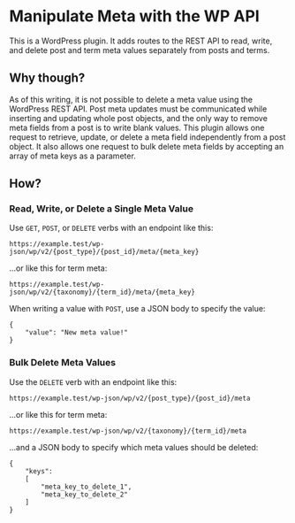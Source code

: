# Manipulate Meta with the WP API

This is a WordPress plugin. It adds routes to the REST API to read, write, and delete post and term meta values separately from posts and terms.

## Why though?

As of this writing, it is not possible to delete a meta value using the WordPress REST API. Post meta updates must be communicated while inserting and updating whole post objects, and the only way to remove meta fields from a post is to write blank values. This plugin allows one request to retrieve, update, or delete a meta field independently from a post object. It also allows one request to bulk delete meta fields by accepting an array of meta keys as a parameter.

## How?

### Read, Write, or Delete a Single Meta Value

Use `GET`, `POST`, or `DELETE` verbs with an endpoint like this:

`https://example.test/wp-json/wp/v2/{post_type}/{post_id}/meta/{meta_key}`

...or like this for term meta:

`https://example.test/wp-json/wp/v2/{taxonomy}/{term_id}/meta/{meta_key}`

When writing a value with `POST`, use a JSON body to specify the value:

```
{
	"value": "New meta value!"
}
```

### Bulk Delete Meta Values

Use the `DELETE` verb with an endpoint like this:

`https://example.test/wp-json/wp/v2/{post_type}/{post_id}/meta`

...or like this for term meta:

`https://example.test/wp-json/wp/v2/{taxonomy}/{term_id}/meta`

...and a JSON body to specify which meta values should be deleted:

```
{
	"keys":
	[
		"meta_key_to_delete_1",
		"meta_key_to_delete_2"
	]
}
```